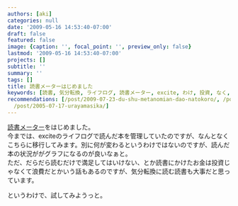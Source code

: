 ```yaml
---
authors: [aki]
categories: null
date: '2009-05-16 14:53:40-07:00'
draft: false
featured: false
image: {caption: '', focal_point: '', preview_only: false}
lastmod: '2009-05-16 14:53:40-07:00'
projects: []
subtitle: ''
summary: ''
tags: []
title: 読書メーターはじめました
keywords: [読書, 気分転換, ライフログ, 読書メーター, excite, わけ, 投資, なく, グラフ, 満足]
recommendations: [/post/2009-07-23-du-shu-metanomian-dao-natokoro/, /post/2009-05-02-hazimemasite-wordpress/,
  /post/2005-07-17-urayamasika/]
---
```


[読書メーター](http://book.akahoshitakuya.com/)をはじめました。  
今までは、exciteのライフログで読んだ本を管理していたのですが、なんとなくこちらに移行してみます。別に何が変わるというわけではないのですが、読んだ本の状況ががグラフになるのが良いなぁと。  
ただ、だらだら読むだけで満足してはいけない、とか読書にかけたお金は投資じゃなくて浪費だとかいう話もあるのですが、気分転換に読む読書も大事だと思っています。

というわけで、試してみようっと。